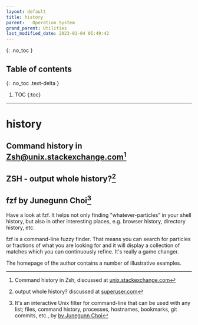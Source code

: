 ```yaml
---
layout: default
title: history
parent:   Operation System
grand_parent: Utilities
last_modified_date: 2023-01-04 05:49:42
---
```


{: .no_toc }

## Table of contents
{: .no_toc .text-delta }

1. TOC 
{:toc}

---

# history

## Command history in Zsh@unix.stackexchange.com[^1]

## ZSH - output whole history?[^2]

## fzf by Junegunn Choi[^3]

Have a look at fzf. It helps not only finding "whatever-particles" in your shell history, but also in other interesting places, e.g. browser history, directory history, etc.

fzf is a command-line fuzzy finder. That means you can search for particles or fractions of what you are looking for and it will display a collection of matches which you can continuously refine. It's really a game changer.

The homepage of the author contains a number of illustrative examples.


[^1]: Command history in Zsh, discussed at [unix.stackexchange.com][zsh]
[^2]: output whole history? discussed at [superuser.com][su]
[^3]: It's an interactive Unix filter for command-line that can be used with any list; files, command history, processes, hostnames, bookmarks, git commits, etc., by [by Junegunn Choi][fzf]

[zsh]: <https://unix.stackexchange.com/questions/111718/command-history-in-zsh> "Command history in Zsh"
[su]: <https://superuser.com/questions/232457/zsh-output-whole-history> " output whole history?"
[fzf]: <https://github.com/junegunn/fzf> "fzf is a general-purpose command-line fuzzy finder."
